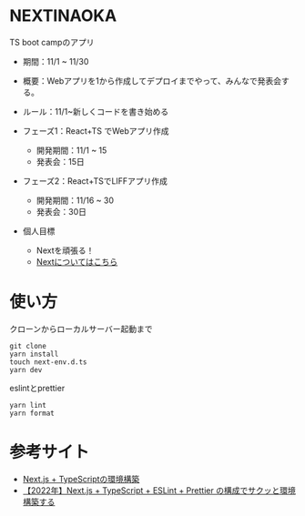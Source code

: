 # NEXTINAOKA
TS boot campのアプリ  
- 期間：11/1 ~ 11/30  
- 概要：Webアプリを1から作成してデプロイまでやって、みんなで発表会する。  
- ルール：11/1~新しくコードを書き始める  
- フェーズ1：React+TS でWebアプリ作成
    - 開発期間：11/1 ~ 15
    - 発表会：15日
- フェーズ2：React+TSでLIFFアプリ作成
    - 開発期間：11/16 ~ 30
    - 発表会：30日

- 個人目標
    - Nextを頑張る！ 
    - [Nextについてはこちら](./next.md)

# 使い方
クローンからローカルサーバー起動まで
```
git clone 
yarn install
touch next-env.d.ts
yarn dev
```
eslintとprettier
```
yarn lint
yarn format
```

# 参考サイト
- [Next.js + TypeScriptの環境構築](https://qiita.com/itachi/items/05fbe67c7168703a34e7)
- [【2022年】Next.js + TypeScript + ESLint + Prettier の構成でサクッと環境構築する
](https://zenn.dev/hungry_goat/articles/b7ea123eeaaa44)